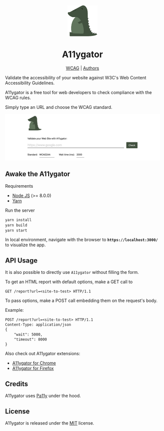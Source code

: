 <p align="center">
    <img src="public/logo.png" width="100">
</p>
<h1 align="center">A11ygator</h1>
<p align="center">
    <a href="https://www.w3.org/WAI/standards-guidelines/wcag/">WCAG</a> |
    <a href="https://www.chialab.io">Authors</a>
</p>

Validate the accessibility of your website against W3C's Web Content Accessibility Guidelines.

A11ygator is a free tool for web developers to check compliance with the WCAG rules.

Simply type an URL and choose the WCAG standard.

![homepage screenshot](a11ygator.png?raw=true "homepage screenshot")

## Awake the A11ygator

Requirements

* [Node JS](https://nodejs.org/) (>= 8.0.0)
* [Yarn](https://yarnpkg.com/)

Run the server

```.sh
yarn install
yarn build
yarn start
```

In local environment, navigate with the browser to **`https://localhost:3000/`** to visualize the app.

## API Usage

It is also possible to directly use `A11ygator` without filling the form.

To get an HTML report with default options, make a GET call to

```http
GET /report?url=<site-to-test> HTTP/1.1
```

To pass options, make a POST call embedding them on the request's body.

Example:

```http
POST /report?url=<site-to-test> HTTP/1.1
Content-Type: application/json
{
    "wait": 5000,
    "timeout": 8000
}
```

Also check out A11ygator extensions:
* <a href="https://chrome.google.com/webstore/detail/a11ygator/imfmlpemomjmfncnmkjdeeinbkichaio">A11ygator for Chrome</a>
* <a href="https://addons.mozilla.org/it/firefox/addon/a11ygator">A11ygator for Firefox</a>

## Credits

A11ygator uses [Pa11y](https://github.com/pa11y/pa11y) under the hood.

## License

A11ygator is released under the [MIT](./LICENSE) license.
